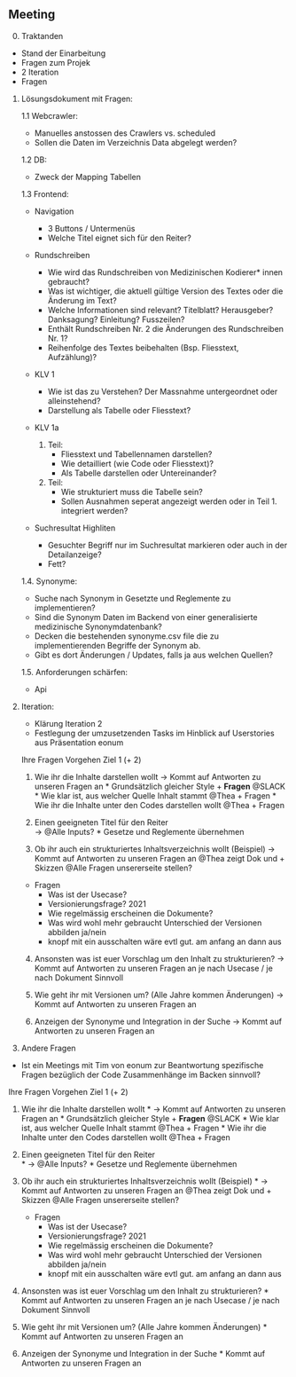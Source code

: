 
## Meeting

0. Traktanden

* Stand der Einarbeitung
* Fragen zum Projek
* 2 Iteration
* Fragen

1. Lösungsdokument mit Fragen:

	1.1 Webcrawler: 
	* Manuelles anstossen des Crawlers vs. scheduled
	* Sollen die Daten im Verzeichnis Data abgelegt werden?
	
	1.2 DB: 
	* Zweck der Mapping Tabellen
		
	1.3 Frontend:
	* Navigation
		* 3 Buttons / Untermenüs
		* Welche Titel eignet sich für den Reiter?
		
	* Rundschreiben
		* Wie wird das Rundschreiben von Medizinischen Kodierer* innen gebraucht?
		* Was ist wichtiger, die aktuell gültige Version des Textes oder die Änderung im Text? 
		* Welche Informationen sind relevant? Titelblatt? Herausgeber? Danksagung? Einleitung? Fusszeilen?
		* Enthält Rundschreiben Nr. 2 die Änderungen des Rundschreiben Nr. 1? 
		* Reihenfolge des Textes beibehalten (Bsp. Fliesstext, Aufzählung)? 

	* KLV 1
		* Wie ist das zu Verstehen? Der Massnahme untergeordnet oder alleinstehend?
		* Darstellung als Tabelle oder Fliesstext?

	* KLV 1a
		1. Teil:
			* Fliesstext und Tabellennamen darstellen? 
			* Wie detailliert (wie Code oder Fliesstext)? 
			* Als Tabelle darstellen oder Untereinander? 
		2. Teil:
			* Wie strukturiert muss die Tabelle sein?
			* Sollen Ausnahmen seperat angezeigt werden oder in Teil 1. integriert werden?
				
	* Suchresultat Highliten
		* Gesuchter Begriff nur im Suchresultat markieren oder auch in der Detailanzeige? 
		* Fett?
		
	1.4. Synonyme: 
	* Suche nach Synonym in Gesetzte und Reglemente zu implementieren? 
	* Sind die Synonym Daten im Backend von einer generalisierte medizinische Synonymdatenbank? 
	* Decken die bestehenden synonyme.csv file die zu implementierenden Begriffe der Synonym ab. 
	* Gibt es dort Änderungen / Updates, falls ja aus welchen Quellen? 
		
	1.5. Anforderungen schärfen:
	* Api

2. Iteration:
	* Klärung Iteration 2
	* Festlegung der umzusetzenden Tasks im Hinblick auf Userstories aus Präsentation eonum
		
	
	Ihre Fragen Vorgehen Ziel 1 (+ 2)

	1. Wie ihr die Inhalte darstellen wollt
			&rarr; Kommt auf Antworten zu unseren Fragen an
			* Grundsätzlich gleicher Style
			+ **Fragen** @SLACK
			* Wie klar ist, aus welcher Quelle Inhalt stammt @Thea + Fragen
			* Wie ihr die Inhalte unter den Codes darstellen wollt @Thea + Fragen

	2. Einen geeigneten Titel für den Reiter  
			&rarr; @Alle Inputs? 
			 * Gesetze und Reglemente übernehmen

	3. Ob ihr auch ein strukturiertes Inhaltsverzeichnis wollt (Beispiel)
			&rarr; Kommt auf Antworten zu unseren Fragen an
				@Thea zeigt Dok und + Skizzen 
				@Alle Fragen unsererseite stellen? 

	* Fragen
		* Was ist der Usecase? 
		* Versionierungsfrage? 2021
		* Wie regelmässig erscheinen die Dokumente? 
		* Was wird wohl mehr gebraucht Unterschied der Versionen abbilden ja/nein
		* knopf mit ein ausschalten wäre evtl gut. am anfang an dann aus


	4. Ansonsten was ist euer Vorschlag um den Inhalt zu strukturieren?
			-> Kommt auf Antworten zu unseren Fragen an
				je nach Usecase / je nach Dokument Sinnvoll

	5. Wie geht ihr mit Versionen um? (Alle Jahre kommen Änderungen)
			-> Kommt auf Antworten zu unseren Fragen an


	6. Anzeigen der Synonyme und Integration in der Suche
			-> Kommt auf Antworten zu unseren Fragen an
				
				
3. Andere Fragen
* Ist ein Meetings mit Tim von eonum zur Beantwortung spezifische Fragen
bezüglich der Code Zusammenhänge im Backen sinnvoll?

Ihre Fragen Vorgehen Ziel 1 (+ 2)
1. Wie ihr die Inhalte darstellen wollt
			* &rarr; Kommt auf Antworten zu unseren Fragen an
			* Grundsätzlich gleicher Style
			+ **Fragen** @SLACK
			* Wie klar ist, aus welcher Quelle Inhalt stammt @Thea + Fragen
			* Wie ihr die Inhalte unter den Codes darstellen wollt @Thea + Fragen

2. Einen geeigneten Titel für den Reiter  
			* &rarr; @Alle Inputs? 
			 * Gesetze und Reglemente übernehmen

3. Ob ihr auch ein strukturiertes Inhaltsverzeichnis wollt (Beispiel)
			* &rarr; Kommt auf Antworten zu unseren Fragen an
				@Thea zeigt Dok und + Skizzen 
				@Alle Fragen unsererseite stellen? 

	* Fragen
		* Was ist der Usecase? 
		* Versionierungsfrage? 2021
		* Wie regelmässig erscheinen die Dokumente? 
		* Was wird wohl mehr gebraucht Unterschied der Versionen abbilden ja/nein
		* knopf mit ein ausschalten wäre evtl gut. am anfang an dann aus


4. Ansonsten was ist euer Vorschlag um den Inhalt zu strukturieren?
			* Kommt auf Antworten zu unseren Fragen an
				je nach Usecase / je nach Dokument Sinnvoll

5. Wie geht ihr mit Versionen um? (Alle Jahre kommen Änderungen)
			* Kommt auf Antworten zu unseren Fragen an


6. Anzeigen der Synonyme und Integration in der Suche
			* Kommt auf Antworten zu unseren Fragen an

